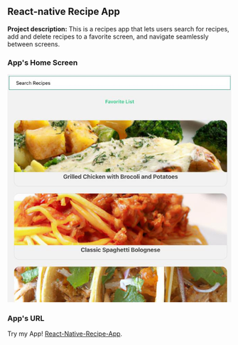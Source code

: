 ## React-native Recipe App

**Project description:** This is a recipes app that lets users search for recipes, add and delete recipes to a favorite screen, and navigate seamlessly between screens.

### App's Home Screen

<img src="images/photo.jpeg"/>

### App's URL

Try my App! [React-Native-Recipe-App](https://jeosorio2012.github.io/React-Native-Recipe-App/).
